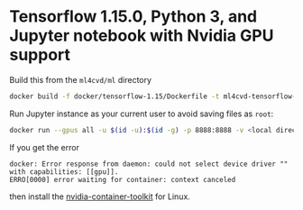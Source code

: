 # Tensorflow 1.15.0, Python 3, and Jupyter notebook with Nvidia GPU support

Build this from the `ml4cvd/ml` directory

```bash
docker build -f docker/tensorflow-1.15/Dockerfile -t ml4cvd-tensorflow-1.15.0-gpu-py3-jupyter:latest .
```

Run Jupyter instance as your current user to avoid saving files as `root`:

```bash
docker run --gpus all -u $(id -u):$(id -g) -p 8888:8888 -v <local directory>:/<mount point> -it ml4cvd-tensorflow-1.15.0-gpu-py3-jupyter:latest
```

If you get the error

```text
docker: Error response from daemon: could not select device driver "" with capabilities: [[gpu]].
ERRO[0000] error waiting for container: context canceled
```

then install the [nvidia-container-toolkit](https://github.com/NVIDIA/nvidia-docker#quickstart) for Linux.
